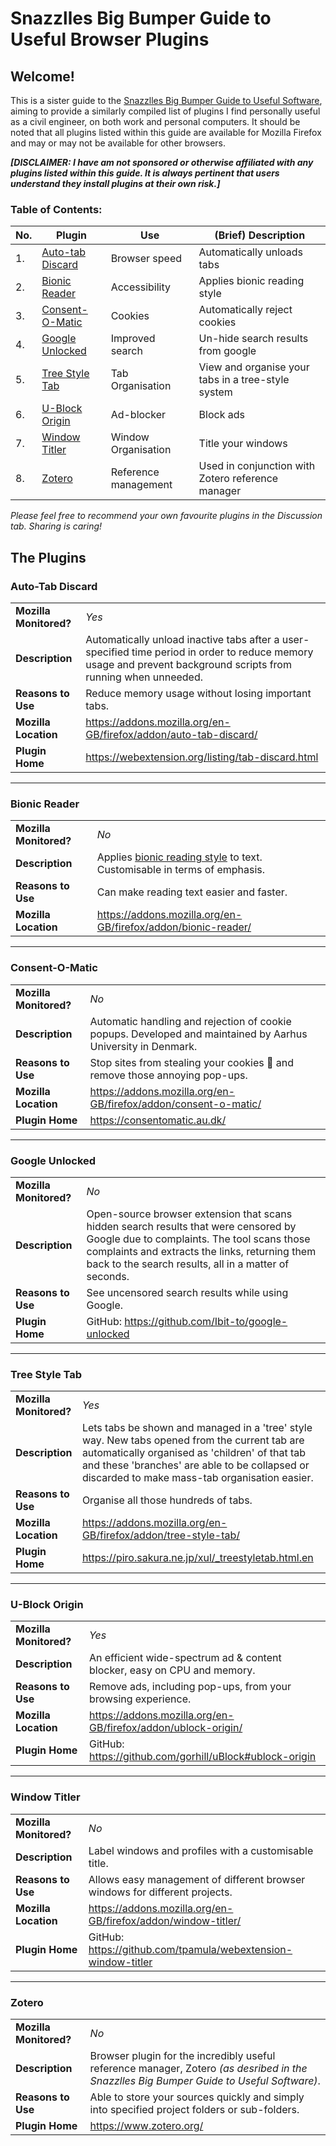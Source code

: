 # Snazzlles Big Bumper Guide to Useful Browser Plugins
## Welcome!

This is a sister guide to the [Snazzlles Big Bumper Guide to Useful Software](README.md), aiming to provide a similarly compiled list of plugins I find personally useful as a civil engineer, on both work and personal computers. It should be noted that all plugins listed within this guide are available for Mozilla Firefox and may or may not be available for other browsers.

_**[DISCLAIMER: I have am not sponsored or otherwise affiliated with any plugins listed within this guide. It is always pertinent that users understand they install plugins at their own risk.]**_

### Table of Contents:  
| No. | Plugin | Use | (Brief) Description |
| --- | --- | --- | --- |
| 1. | [Auto-tab Discard](#auto-tab-discard) | Browser speed | Automatically unloads tabs |
| 2. | [Bionic Reader](#bionic-reader) | Accessibility | Applies bionic reading style |
| 3. | [Consent-O-Matic](#consent-o-matic) | Cookies | Automatically reject cookies |
| 4. | [Google Unlocked](#google-unlocked) | Improved search | Un-hide search results from google |
| 5. | [Tree Style Tab](#tree-style-tab) | Tab Organisation | View and organise your tabs in a tree-style system |
| 6. | [U-Block Origin](#u-block-origin) | Ad-blocker | Block ads |
| 7. | [Window Titler](#window-titler) | Window Organisation | Title your windows |
| 8. | [Zotero](#zotero) | Reference management | Used in conjunction with Zotero reference manager |

_Please feel free to recommend your own favourite plugins in the Discussion tab. Sharing is caring!_  


## The Plugins

### Auto-Tab Discard
| | |
| -- | -- |
| **Mozilla Monitored?** | _Yes_ |
| **Description** | Automatically unload inactive tabs after a user-specified time period in order to reduce memory usage and prevent background scripts from running when unneeded. |
| **Reasons to Use** | Reduce memory usage without losing important tabs. |
| **Mozilla Location** | https://addons.mozilla.org/en-GB/firefox/addon/auto-tab-discard/ |
| **Plugin Home** | https://webextension.org/listing/tab-discard.html |

---
### Bionic Reader
| | |
| -- | -- |
| **Mozilla Monitored?** | _No_ |
| **Description** | Applies [bionic reading style](https://bookriot.com/what-is-bionic-reading/) to text. Customisable in terms of emphasis. |
| **Reasons to Use** | Can make reading text easier and faster. |
| **Mozilla Location** | https://addons.mozilla.org/en-GB/firefox/addon/bionic-reader/ |

---
### Consent-O-Matic
| | |
| -- | -- |
| **Mozilla Monitored?** | _No_ |
| **Description** | Automatic handling and rejection of cookie popups. Developed and maintained by Aarhus University in Denmark. |
| **Reasons to Use** | Stop sites from stealing your cookies 🍪 and remove those annoying pop-ups. |
| **Mozilla Location** | https://addons.mozilla.org/en-GB/firefox/addon/consent-o-matic/ |
| **Plugin Home** | https://consentomatic.au.dk/ |

---
### Google Unlocked
| | |
| -- | -- |
| **Mozilla Monitored?** | _No_ |
| **Description** | Open-source browser extension that scans hidden search results that were censored by Google due to complaints. The tool scans those complaints and extracts the links, returning them back to the search results, all in a matter of seconds. |
| **Reasons to Use** | See uncensored search results while using Google. |
| **Plugin Home** | GitHub: https://github.com/Ibit-to/google-unlocked |

---
### Tree Style Tab
| | |
| -- | -- |
| **Mozilla Monitored?** | _Yes_ |
| **Description** | Lets tabs be shown and managed in a 'tree' style way. New tabs opened from the current tab are automatically organised as 'children' of that tab and these 'branches' are able to be collapsed or discarded to make mass-tab organisation easier. |
| **Reasons to Use** | Organise all those hundreds of tabs. |
| **Mozilla Location** | https://addons.mozilla.org/en-GB/firefox/addon/tree-style-tab/ |
| **Plugin Home** | https://piro.sakura.ne.jp/xul/_treestyletab.html.en |

---
### U-Block Origin
| | |
| -- | -- |
| **Mozilla Monitored?** | _Yes_ |
| **Description** | An efficient wide-spectrum ad & content blocker, easy on CPU and memory. |
| **Reasons to Use** | Remove ads, including pop-ups, from your browsing experience. |
| **Mozilla Location** | https://addons.mozilla.org/en-GB/firefox/addon/ublock-origin/ |
| **Plugin Home** | GitHub: https://github.com/gorhill/uBlock#ublock-origin |

---
### Window Titler
| | |
| -- | -- |
| **Mozilla Monitored?** | _No_ |
| **Description** | Label windows and profiles with a customisable title. |
| **Reasons to Use** | Allows easy management of different browser windows for different projects. |
| **Mozilla Location** | https://addons.mozilla.org/en-GB/firefox/addon/window-titler/ |
| **Plugin Home** | GitHub: https://github.com/tpamula/webextension-window-titler |

---
### Zotero
| | |
| -- | -- |
| **Mozilla Monitored?** | _No_ |
| **Description** | Browser plugin for the incredibly useful reference manager, Zotero _(as desribed in the Snazzlles Big Bumper Guide to Useful Software)_. |
| **Reasons to Use** | Able to store your sources quickly and simply into specified project folders or sub-folders. |
| **Plugin Home** | https://www.zotero.org/ |
